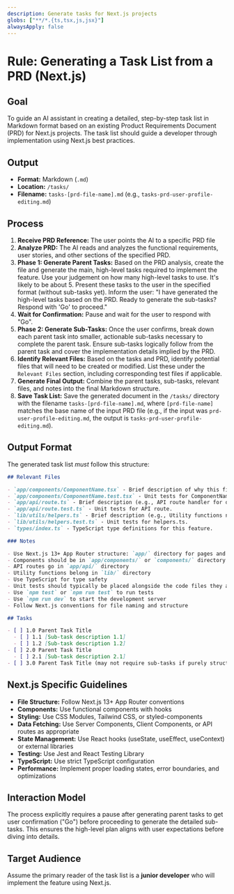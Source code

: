 ```yaml
---
description: Generate tasks for Next.js projects
globs: ["**/*.{ts,tsx,js,jsx}"]
alwaysApply: false
---
```

# Rule: Generating a Task List from a PRD (Next.js)

## Goal

To guide an AI assistant in creating a detailed, step-by-step task list in Markdown format based on an existing Product Requirements Document (PRD) for Next.js projects. The task list should guide a developer through implementation using Next.js best practices.

## Output

- **Format:** Markdown (`.md`)
- **Location:** `/tasks/`
- **Filename:** `tasks-[prd-file-name].md` (e.g., `tasks-prd-user-profile-editing.md`)

## Process

1. **Receive PRD Reference:** The user points the AI to a specific PRD file
2. **Analyze PRD:** The AI reads and analyzes the functional requirements, user stories, and other sections of the specified PRD.
3. **Phase 1: Generate Parent Tasks:** Based on the PRD analysis, create the file and generate the main, high-level tasks required to implement the feature. Use your judgement on how many high-level tasks to use. It's likely to be about 5. Present these tasks to the user in the specified format (without sub-tasks yet). Inform the user: "I have generated the high-level tasks based on the PRD. Ready to generate the sub-tasks? Respond with 'Go' to proceed."
4. **Wait for Confirmation:** Pause and wait for the user to respond with "Go".
5. **Phase 2: Generate Sub-Tasks:** Once the user confirms, break down each parent task into smaller, actionable sub-tasks necessary to complete the parent task. Ensure sub-tasks logically follow from the parent task and cover the implementation details implied by the PRD.
6. **Identify Relevant Files:** Based on the tasks and PRD, identify potential files that will need to be created or modified. List these under the `Relevant Files` section, including corresponding test files if applicable.
7. **Generate Final Output:** Combine the parent tasks, sub-tasks, relevant files, and notes into the final Markdown structure.
8. **Save Task List:** Save the generated document in the `/tasks/` directory with the filename `tasks-[prd-file-name].md`, where `[prd-file-name]` matches the base name of the input PRD file (e.g., if the input was `prd-user-profile-editing.md`, the output is `tasks-prd-user-profile-editing.md`).

## Output Format

The generated task list _must_ follow this structure:

```markdown
## Relevant Files

- `app/components/ComponentName.tsx` - Brief description of why this file is relevant (e.g., Contains the main component for this feature).
- `app/components/ComponentName.test.tsx` - Unit tests for ComponentName.tsx.
- `app/api/route.ts` - Brief description (e.g., API route handler for data submission).
- `app/api/route.test.ts` - Unit tests for API route.
- `lib/utils/helpers.ts` - Brief description (e.g., Utility functions needed for calculations).
- `lib/utils/helpers.test.ts` - Unit tests for helpers.ts.
- `types/index.ts` - TypeScript type definitions for this feature.

### Notes

- Use Next.js 13+ App Router structure: `app/` directory for pages and API routes
- Components should be in `app/components/` or `components/` directory
- API routes go in `app/api/` directory
- Utility functions belong in `lib/` directory
- Use TypeScript for type safety
- Unit tests should typically be placed alongside the code files they are testing
- Use `npm test` or `npm run test` to run tests
- Use `npm run dev` to start the development server
- Follow Next.js conventions for file naming and structure

## Tasks

- [ ] 1.0 Parent Task Title
  - [ ] 1.1 [Sub-task description 1.1]
  - [ ] 1.2 [Sub-task description 1.2]
- [ ] 2.0 Parent Task Title
  - [ ] 2.1 [Sub-task description 2.1]
- [ ] 3.0 Parent Task Title (may not require sub-tasks if purely structural or configuration)
```

## Next.js Specific Guidelines

- **File Structure:** Follow Next.js 13+ App Router conventions
- **Components:** Use functional components with hooks
- **Styling:** Use CSS Modules, Tailwind CSS, or styled-components
- **Data Fetching:** Use Server Components, Client Components, or API routes as appropriate
- **State Management:** Use React hooks (useState, useEffect, useContext) or external libraries
- **Testing:** Use Jest and React Testing Library
- **TypeScript:** Use strict TypeScript configuration
- **Performance:** Implement proper loading states, error boundaries, and optimizations

## Interaction Model

The process explicitly requires a pause after generating parent tasks to get user confirmation ("Go") before proceeding to generate the detailed sub-tasks. This ensures the high-level plan aligns with user expectations before diving into details.

## Target Audience

Assume the primary reader of the task list is a **junior developer** who will implement the feature using Next.js.
